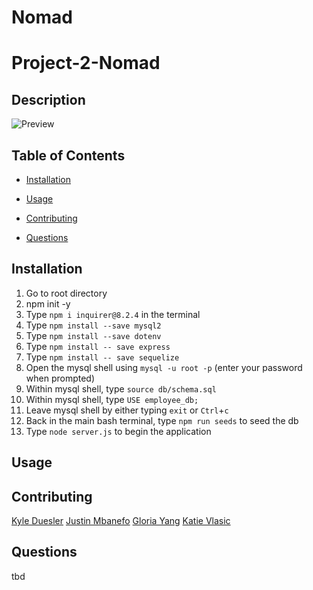 # Nomad
# Project-2-Nomad

## Description

![Preview]()

## Table of Contents

- [Installation](#installation)

- [Usage](#usage)

- [Contributing](#contributing)

- [Questions](#questions)

## Installation

1. Go to root directory
2. npm init -y
3. Type `npm i inquirer@8.2.4` in the terminal 
4. Type `npm install --save mysql2`
5. Type `npm install --save dotenv`
6. Type `npm install -- save express`
7. Type `npm install -- save sequelize`
8. Open the mysql shell using `mysql -u root -p` (enter your password when prompted)
9. Within mysql shell, type `source db/schema.sql`
10. Within mysql shell, type `USE employee_db;`
11. Leave mysql shell by either typing `exit` or `Ctrl`+`c`
12. Back in the main bash terminal, type `npm run seeds` to seed the db
13. Type `node server.js` to begin the application

## Usage

## Contributing

[Kyle Duesler](https://github.com/kduesler)
[Justin Mbanefo](https://github.com/Jmbanefo)
[Gloria Yang](https://github.com/msgloriayang)
[Katie Vlasic](https://github.com/katievlasic)

## Questions

tbd